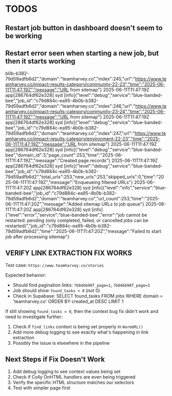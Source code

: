 # TODOS

## Restart job button in dashboard doesn't seem to be working

## Restart error seen when starting a new job, but then it starts working

b0b-b382-79d59adfb6d2","domain":"teamharvey.co","index":245,"url":"https://www.teamharvey.co/impact-results-category/community-22-23","time":"2025-06-11T11:47:19Z","message":"URL from sitemap"}
2025-06-11T11:47:19Z app[286764df62e328] syd [info]{"level":"debug","service":"blue-banded-bee","job_id":"c79d884c-ea95-4b0b-b382-79d59adfb6d2","domain":"teamharvey.co","index":246,"url":"https://www.teamharvey.co/impact-results-category/community-23-24","time":"2025-06-11T11:47:19Z","message":"URL from sitemap"}
2025-06-11T11:47:19Z app[286764df62e328] syd [info]{"level":"debug","service":"blue-banded-bee","job_id":"c79d884c-ea95-4b0b-b382-79d59adfb6d2","domain":"teamharvey.co","index":247,"url":"https://www.teamharvey.co/impact-results-category/environment-22-23","time":"2025-06-11T11:47:19Z","message":"URL from sitemap"}
2025-06-11T11:47:19Z app[286764df62e328] syd [info]{"level":"debug","service":"blue-banded-bee","domain_id":3,"page_count":253,"time":"2025-06-11T11:47:19Z","message":"Created page records"}
2025-06-11T11:47:19Z app[286764df62e328] syd [info]{"level":"debug","service":"blue-banded-bee","job_id":"c79d884c-ea95-4b0b-b382-79d59adfb6d2","total_urls":253,"new_urls":253,"skipped_urls":0,"time":"2025-06-11T11:47:19Z","message":"Enqueueing filtered URLs"}
2025-06-11T11:47:20Z app[286764df62e328] syd [info]{"level":"info","service":"blue-banded-bee","job_id":"c79d884c-ea95-4b0b-b382-79d59adfb6d2","domain":"teamharvey.co","url_count":253,"time":"2025-06-11T11:47:20Z","message":"Added sitemap URLs to job queue"}
2025-06-11T11:47:20Z app[286764df62e328] syd [info]{"level":"error","service":"blue-banded-bee","error":"job cannot be restarted: pending (only completed, failed, or cancelled jobs can be restarted)","job_id":"c79d884c-ea95-4b0b-b382-79d59adfb6d2","time":"2025-06-11T11:47:20Z","message":"Failed to start job after processing sitemap"}

## VERIFY LINK EXTRACTION FIX WORKS

Test case: `https://www.teamharvey.co/stories`

Expected behavior:

- Should find pagination links: `?b84bb98f_page=1`, `?b84bb98f_page=3`
- Job should show `found_tasks > 0` (not 0)
- Check in Supabase: SELECT found_tasks FROM jobs WHERE domain = 'teamharvey.co' ORDER BY created_at DESC LIMIT 1

If still showing `found_tasks = 0`, then the context bug fix didn't work and need to investigate further:

1. Check if `find_links` context is being set properly in `WarmURL()`
2. Add more debug logging to see exactly what's happening in link extraction
3. Possibly the issue is elsewhere in the pipeline

## Next Steps if Fix Doesn't Work

1. Add debug logging to see context values being set
2. Check if Colly OnHTML handlers are even being triggered
3. Verify the specific HTML structure matches our selectors
4. Test with simpler page first
